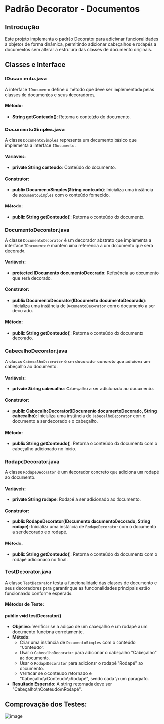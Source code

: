 
# Padrão Decorator - Documentos

## Introdução
Este projeto implementa o padrão Decorator para adicionar funcionalidades a objetos de forma dinâmica, permitindo adicionar cabeçalhos e rodapés a documentos sem alterar a estrutura das classes de documento originais.

## Classes e Interface

### IDocumento.java

A interface `IDocumento` define o método que deve ser implementado pelas classes de documentos e seus decoradores.

#### Método:

-   **String getConteudo()**: Retorna o conteúdo do documento.

### DocumentoSimples.java

A classe `DocumentoSimples` representa um documento básico que implementa a interface `IDocumento`.

#### Variáveis:

-   **private String conteudo**: Conteúdo do documento.

#### Construtor:

-   **public DocumentoSimples(String conteudo)**: Inicializa uma instância de `DocumentoSimples` com o conteúdo fornecido.

#### Método:

-   **public String getConteudo()**: Retorna o conteúdo do documento.

### DocumentoDecorator.java

A classe `DocumentoDecorator` é um decorador abstrato que implementa a interface `IDocumento` e mantém uma referência a um documento que será decorado.

#### Variáveis:

-   **protected IDocumento documentoDecorado**: Referência ao documento que será decorado.

#### Construtor:

-   **public DocumentoDecorator(IDocumento documentoDecorado)**: Inicializa uma instância de `DocumentoDecorator` com o documento a ser decorado.

#### Método:

-   **public String getConteudo()**: Retorna o conteúdo do documento decorado.

### CabecalhoDecorator.java

A classe `CabecalhoDecorator` é um decorador concreto que adiciona um cabeçalho ao documento.

#### Variáveis:

-   **private String cabecalho**: Cabeçalho a ser adicionado ao documento.

#### Construtor:

-   **public CabecalhoDecorator(IDocumento documentoDecorado, String cabecalho)**: Inicializa uma instância de `CabecalhoDecorator` com o documento a ser decorado e o cabeçalho.

#### Método:

-   **public String getConteudo()**: Retorna o conteúdo do documento com o cabeçalho adicionado no início.

### RodapeDecorator.java

A classe `RodapeDecorator` é um decorador concreto que adiciona um rodapé ao documento.

#### Variáveis:

-   **private String rodape**: Rodapé a ser adicionado ao documento.

#### Construtor:

-   **public RodapeDecorator(IDocumento documentoDecorado, String rodape)**: Inicializa uma instância de `RodapeDecorator` com o documento a ser decorado e o rodapé.

#### Método:

-   **public String getConteudo()**: Retorna o conteúdo do documento com o rodapé adicionado no final.

### TestDecorator.java

A classe `TestDecorator` testa a funcionalidade das classes de documento e seus decoradores para garantir que as funcionalidades principais estão funcionando conforme esperado.

#### Métodos de Teste:

#### public void testDecorator()
-   **Objetivo**: Verificar se a adição de um cabeçalho e um rodapé a um documento funciona corretamente.
-   **Método**:
    -   Criar uma instância de `DocumentoSimples` com o conteúdo "Conteudo".
    -   Usar o `CabecalhoDecorator` para adicionar o cabeçalho "Cabeçalho" ao documento.
    -   Usar o `RodapeDecorator` para adicionar o rodapé "Rodapé" ao documento.
    -   Verificar se o conteúdo retornado é "Cabeçalho\nConteudo\nRodapé", sendo cada \n um paragrafo.
-   **Resultado Esperado**: A string retornada deve ser "Cabeçalho\nConteudo\nRodapé".

## Comprovação dos Testes:
![image](https://github.com/JotaVS/AtividadePadraoProjeto/assets/114262723/6d488c88-4a09-4868-ac14-464dab03b4fb)
